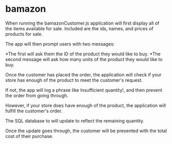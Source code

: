 # bamazon

When running the bamazonCustomer.js application will first display all of the items available for sale. Included are the ids, names, and prices of products for sale.

The app will then prompt users with two messages:

*The first will ask them the ID of the product they would like to buy.
*The second message will ask how many units of the product they would like to buy.

Once the customer has placed the order, the application will check if your store has enough of the product to meet the customer's request.

If not, the app will log a phrase like Insufficient quantity!, and then prevent the order from going through.

However, if your store does have enough of the product, the application will fulfill the customer's order.

The SQL database to will update to reflect the remaining quantity.

Once the update goes through, the customer will be presented with the total cost of their purchase.